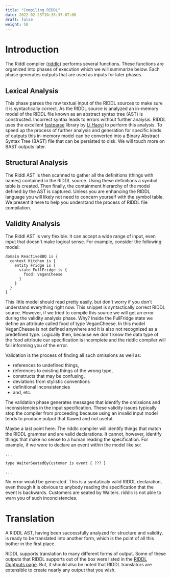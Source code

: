 ```yaml
---
title: "Compiling RIDDL"
date: 2022-02-25T10:35:37-07:00
draft: false
weight: 50
---
```


# Introduction
The Riddl compiler ([riddlc](../compilingriddl/riddlc/)) performs several functions. These functions are organized into phases of execution which we will summarize below. Each phase generates outputs that are used as inputs for later phases.

## Lexical Analysis
This phase parses the raw textual input of the RIDDL sources to make sure it is syntactically correct. As the RIDDL source is analyzed an in-memory model of the RIDDL file known as an abstract syntax tree (AST) is constructed. Incorrect syntax leads to errors without further analysis. RIDDL uses the excellent [fastparse](https://www.lihaoyi.com/fastparse/) library by [Li Haoyi](http://www.lihaoyi.com/) to perform this analysis. To speed up the process of further analysis and generation for specific kinds of outputs this in-memory model can be converted into a Binary Abstract Syntax Tree (BAST) file that can be persisted to disk. We will touch more on BAST outputs later.  

## Structural Analysis
The Riddl AST is then scanned to gather all the definitions (things with names) contained in the RIDDL source. Using these definitions a symbol table is created. Then finally, the containment hierarchy of the model defined by the AST is captured. Unless you are enhancing the RIDDL language you will likely not need to concern yourself with the symbol table. We present it here to help you understand the process of RIDDL file compilation.
 
## Validity Analysis
The Riddl AST is very flexible. It can accept a wide range of input, even input that doesn't make logical sense. For example, consider the following model:
```riddl
domain ReactiveBBQ is {
  context Kitchen is {
    entity Fridge is {
      state FullFridge is {
        food: VeganCheese  
      }
    }
  }
}
```
This little model should read pretty easily, but don't worry if you don't understand everything right now. This snippet is syntactically correct RIDDL source. However, if we tried to compile this source we will get an error during the validity analysis phase. Why? Inside the FullFridge state we define an attribute called food of type VeganCheese. In this model VeganCheese is not defined anywhere and it is also not recognized as a predefined type. Logically then, because we don't know the data type of the food attribute our specification is incomplete and the riddlc compiler will fail informing you of the error. 

Validation is the process of finding all such omissions as well as:

* references to undefined things,
* references to existing things of the wrong type, 
* constructs that may be confusing,
* deviations from stylistic conventions
* definitional inconsistencies
* and, etc. 

The validation phase generates messages that identify the omissions and inconsistencies in the input specification. These validity issues typically stop the compiler from proceeding because using an invalid input model tends to produce output that flawed and not useful. 

Maybe a last point here. The riddlc compiler will identify things that match the RIDDL grammar and are valid declarations. It cannot, however, identify things that make no sense to a human reading the specification. For example, if we were to declare an event within the model like so:

```riddl
...

type WaiterSeatedByCustomer is event { ??? }

...
```
No error would be generated. This is a syntaticaly valid RIDDL declaration, even though it is obvious to anybody reading the specification that the event is backwards. Customers are seated by Waiters. riddlc is not able to warn you of such inconcistencies.

# Translation
A RIDDL AST, having been successfully analyzed for structure and validity, is ready to be translated into another form, which is the point of all this bother in the first place.

RIDDL supports translation to many different forms of output. Some of these outputs that RIDDL supports out of the box were listed in the [RIDDL Ouptputs page](../riddloutputs/). But, it should also be noted that RIDDL translators are extensible to create nearly any output that you wish.
